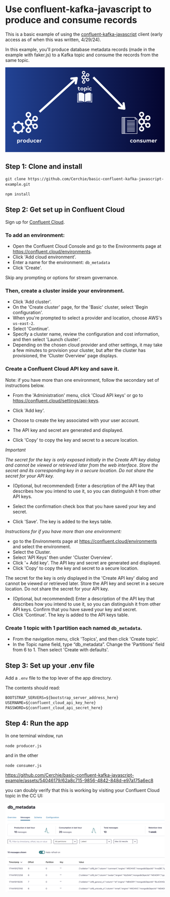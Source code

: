 # Use confluent-kafka-javascript to produce and consume records

This is a basic example of using the [confluent-kafka-javascript](https://github.com/confluentinc/confluent-kafka-javascript) client (early access as of when this was written, 4/29/24). 

In this example, you'll produce database metadata records (made in the example with faker.js) to a Kafka topic and consume the records from the same topic. 

![CC UI image](/graph.png)

## Step 1: Clone and install

`git clone https://github.com/Cerchie/basic-confluent-kafka-javascript-example.git` 

`npm install` 

## Step 2: Get set up in Confluent Cloud

Sign up for [Confluent Cloud](https://www.confluent.io/confluent-cloud). 

### To add an environment:

- Open the Confluent Cloud Console and go to the Environments page at https://confluent.cloud/environments.
- Click 'Add cloud environment'.
- Enter a name for the environment: `db_metadata`
- Click 'Create'.

Skip any prompting or options for stream governance.

### Then, create a cluster inside your environment.

- Click 'Add cluster'.
- On the 'Create cluster' page, for the 'Basic' cluster, select 'Begin configuration'.
- When you're prompted to select a provider and location, choose AWS's `us-east-2`.
- Select 'Continue'.
- Specify a cluster name, review the configuration and cost information, and then select 'Launch cluster'.
- Depending on the chosen cloud provider and other settings, it may take a few minutes to provision your cluster, but after the cluster has provisioned, the 'Cluster Overview' page displays.
  

### Create a Confluent Cloud API key and save it. 

Note: if you have more than one environment, follow the secondary set of instructions below. 

- From the 'Administration' menu, click 'Cloud API keys' or go to https://confluent.cloud/settings/api-keys.

- Click 'Add key'.

- Choose to create the key associated with your user account.

- The API key and secret are generated and displayed.

- Click 'Copy' to copy the key and secret to a secure location.

*Important*

_The secret for the key is only exposed initially in the Create API key dialog and cannot be viewed or retrieved later from the web interface. Store the secret and its corresponding key in a secure location. Do not share the secret for your API key._

- (Optional, but recommended) Enter a description of the API key that describes how you intend to use it, so you can distinguish it from other API keys.

- Select the confirmation check box that you have saved your key and secret.

- Click 'Save'. The key is added to the keys table.

_Instructions for if you have more than one environment:_

- go to the Environments page at https://confluent.cloud/environments and select the environment.
- Select the Cluster.
- Select 'API Keys' then under 'Cluster Overview'.
- Click '+ Add key'. The API key and secret are generated and displayed.
- Click 'Copy' to copy the key and secret to a secure location.

The secret for the key is only displayed in the 'Create API key' dialog and cannot be viewed or retrieved later. Store the API key and secret in a secure location. Do not share the secret for your API key.

- (Optional, but recommended) Enter a description of the API key that describes how you intend to use it, so you can distinguish it from other API keys. Confirm that you have saved your key and secret.
- Click 'Continue'. The key is added to the API keys table.

### Create 1 topic with 1 partition each named `db_metadata`. 

- From the navigation menu, click 'Topics', and then click 'Create topic'.
- In the Topic name field, type “db_metadata”. Change the 'Partitions' field from 6 to 1. Then select 'Create with defaults'.

## Step 3: Set up your .env file

Add a `.env` file to the top lever of the app directory. 

The contents should read:

```
BOOTSTRAP_SERVERS=${bootstrap_server_address_here}
USERNAME=${confluent_cloud_api_key_here}
PASSWORD=${confluent_cloud_api_secret_here}
```

## Step 4: Run the app

In one terminal window, run 

`node producer.js`

and in the other

`node consumer.js` 

https://github.com/Cerchie/basic-confluent-kafka-javascript-example/assets/54046179/62a8c715-9856-4842-848d-e97a175a6ec8

you can doubly verify that this is working by visiting your Confluent Cloud topic in the CC UI:

![CC UI image](/db_records.png)

